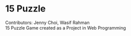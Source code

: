# 15 Puzzle  
Contributors: Jenny Choi, Wasif Rahman  
15 Puzzle Game created as a Project in Web Programming

